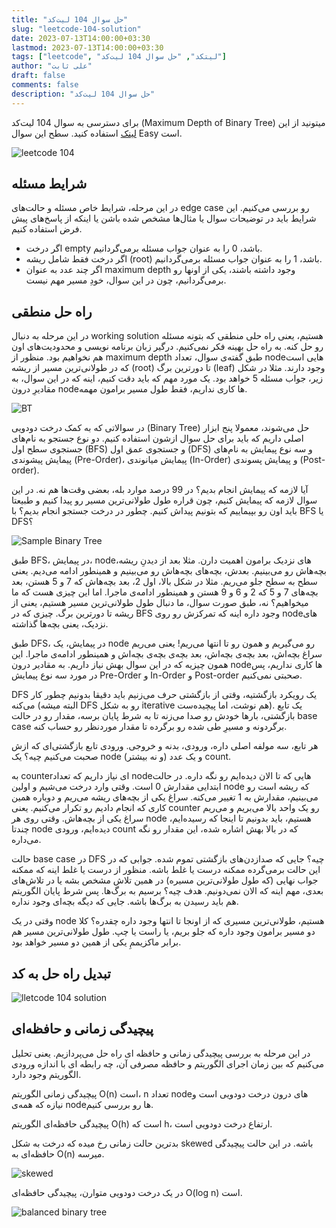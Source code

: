 ```yaml
---
title: "حل سوال 104 لیت‌کد"
slug: "leetcode-104-solution"
date: 2023-07-13T14:00:00+03:30
lastmod: 2023-07-13T14:00:00+03:30
tags: ["leetcode", "لیتکد", "حل سوال 104 لیت‌کد"]
author: "علی ثابت"
draft: false
comments: false
description: "حل سوال 104 لیت‌کد"
---
```


برای دسترسی به سوال 104 لیت‌کد (Maximum Depth of Binary Tree) میتونید از این [لینک](https://leetcode.com/problems/maximum-depth-of-binary-tree/) استفاده کنید. سطح این سوال Easy است.

![leetcode 104](https://alirsabet.com/wp-content/uploads/2023/07/leetcode-104-300x300.jpg)

شرایط مسئله
-----------

در این مرحله، شرایط خاص مسئله و حالت‌های edge case رو بررسی می‌کنیم. این شرایط باید در توضیحات سوال یا مثال‌ها مشخص شده باشن یا اینکه از پاسخ‌های پیش فرض استفاده کنیم.

*   اگر درخت empty باشد، 0 را به عنوان جواب مسئله برمی‌گردانیم.
*   اگر درخت فقط شامل ریشه (root) باشد، 1 را به عنوان جواب مسئله برمی‌گردانیم.
*   اگر چند عدد به عنوان maximum depth وجود داشته باشند، یکی از اونها رو برمی‌گردانیم، چون در این سوال، خودِ مسیر مهم نیست.

راه حل منطقی
------------

در این مرحله به دنبال working solution هستیم، یعنی راه حلی منطقی که بتونه مسئله رو حل کنه. به راه حل بهینه فکر نمی‌کنیم. درگیر زبان برنامه نویسی و محدودیت‌های اون هم نخواهیم بود. منظور از maximum depth طبق گفته‌ی سوال، تعداد nodeهایی است که در طولانی‌ترین مسیر از ریشه (root) تا دورترین برگ (leaf) وجود دارند. مثلا در شکل زیر، جواب مسئله 5 خواهد بود. یک مورد مهم که باید دقت کنیم، اینه که در این سوال، به مقادیرِ درون nodeها کاری نداریم، فقط طول مسیر برامون مهمه.

![BT](https://alirsabet.com/wp-content/uploads/2023/07/BT-300x171.jpg)

در سوالاتی که به کمک درخت دودویی (Binary Tree) حل می‌شوند، معمولا پنج ابزار اصلی داریم که باید برای حل سوال ازشون استفاده کنیم. دو نوع جستجو به نام‌های جستجوی سطح اول (BFS) و جستجوی عمق اول (DFS) و سه نوع پیمایش به نام‌های پیمایش پیشوندی (Pre-Order)، پیمایش میانوندی (In-Order) و پیمایش پسوندی (Post- order).

آیا لازمه که پیمایش انجام بدیم؟ در 99 درصد موارد بله، بعضی وقت‌ها هم نه. در این سوال لازمه که پیمایش کنیم، چون قراره طول طولانی‌ترین مسیر رو پیدا کنیم و طبیعتا باید اون رو بپیماییم که بتونیم پیداش کنیم. چطور در درخت جستجو انجام بدیم؟ با BFS یا DFS؟

![Sample Binary Tree](https://alirsabet.com/wp-content/uploads/2023/07/Sample-Binary-Tree.png)

طبق BFS، در پیمایش، nodeهای نزدیک برامون اهمیت دارن. مثلا بعد از دیدنِ ریشه، بچه‌هاش رو می‌بینیم. بعدش، بچه‌های بچه‌هاش رو می‌بینیم و همینطور ادامه می‌دیم. یعنی سطح به سطح جلو می‌ریم. مثلا در شکل بالا، اول 2، بعد بچه‌هاش که 7 و 5 هستن، بعد بچه‌های 7 و 5 که 2 و 6 و 9 هستن و همینطور ادامه‌ی ماجرا. اما این چیزی هست که ما میخواهیم؟ نه، طبق صورت سوال، ما دنبال طول طولانی‌ترین مسیر هستیم، یعنی از ریشه تا دورترین برگ. چیزی که در BFS وجود داره اینه که تمرکزش رو روی nodeهای نزدیک، یعنی بچه‌ها گذاشته.

طبق DFS، در پیمایش، یک node رو می‌گیریم و همون رو تا انتها می‌ریم! یعنی می‌ریم سراغ بچه‌اش، بعد بچه‌ی بچه‌اش، بعد بچه‌ی بچه‌ی بچه‌اش و همینطور ادامه‌ی ماجرا. این همون چیزیه که در این سوال بهش نیاز داریم. به مقادیر درون nodeها کاری نداریم، پس در مورد سه نوع پیمایش Pre-Order و In-Order و Post-order صحبتی نمی‌کنیم.

DFS یک رویکرد بازگشتیه، وقتی از بازگشتی حرف می‌زنیم باید دقیقا بدونیم چطور کار می‌کنه (البته میشه DFS رو به شکل iterative هم نوشت، اما پیچیده‌ست). یک تابع بازگشتی، بارها خودش رو صدا می‌زنه تا به شرط پایان برسه، مقدار رو در حالت base case برگردونه و مسیرِ طی شده رو برگرده تا مقدار موردنظر رو حساب کنه.

هر تابع، سه مولفه اصلی داره، ورودی، بدنه و خروجی. ورودی تابع بازگشتی‌ای که ازش صحبت می‌کنیم چیه؟ یک node (و نه بیشتر) و یک عدد count.

به counter‌ای نیاز داریم که تعداد nodeهایی که تا الان دیده‌ایم رو نگه داره. در حالت ابتدایی مقدارش 0 است. وقتی وارد درخت می‌شیم و اولین node که ریشه است رو می‌بینیم، مقدارش به 1 تغییر می‌کنه. سراغ یکی از بچه‌های ریشه می‌ریم و دوباره همین کاری که انجام دادیم رو تکرار می‌کنیم. یعنی counter رو یک واحد بالا می‌بریم و می‌ریم سراغ یکی از بچه‌هاش. وقتی روی هر node هستیم، باید بدونیم تا اینجا که رسیده‌ایم، چندتا node دیده‌ایم، ورودی count که در بالا بهش اشاره شده، این مقدار رو نگه می‌داره.

حالت base case در DFS چیه؟ جایی که صدازدن‌های بازگشتی تموم شده. جوابی که در این حالت برمی‌گرده ممکنه درست یا غلط باشه. منظور از درست یا غلط اینه که ممکنه جواب نهایی (که طول طولانی‌ترین مسیره) در همین تلاش مشخص بشه یا در تلاش‌های بعدی، مهم اینه که الان نمی‌دونیم. هدف چیه؟ برسیم به برگ‌ها. پس شرط پایان الگوریتم هم باید رسیدن به برگ‌ها باشه. جایی که دیگه بچه‌ای وجود نداره.

وقتی در یک node هستیم، طولانی‌ترین مسیری که از اونجا تا انتها وجود داره چقدره؟ کلا دو مسیر برامون وجود داره که جلو بریم، یا راست یا چپ. طول طولانی‌ترین مسیر هم برابر ماکزیممِ یکی از همین دو مسیر خواهد بود.

تبدیل راه حل به کد
------------------

![lletcode 104 solution](https://alirsabet.com/wp-content/uploads/2023/07/lletcode-104-solution-300x119.png)

پیچیدگی زمانی و حافظه‌ای
------------------------

در این مرحله به بررسی پیچیدگی زمانی و حافظه ای راه حل می‌پردازیم. یعنی تحلیل می‌کنیم که بین زمان اجرای الگوریتم و حافظه مصرفی آن، چه رابطه ای با اندازه ورودی الگوریتم وجود دارد.

پیچیدگی زمانی الگوریتم O(n) است، n تعداد nodeهای درون درخت دودویی است و نیازه که همه‌ی nodeها رو بررسی کنیم.

پیچیدگی حافظه‌ای الگوریتم O(h) است که h، ارتفاع درخت دودویی است.

بدترین حالت زمانی رخ میده که درخت به شکل skewed باشه. در این حالت پیچیدگی حافظه‌ای به O(n) میرسه.

![skewed](https://alirsabet.com/wp-content/uploads/2023/07/skewed-300x162.png)

در یک درخت دودویی متوارن، پیچیدگی حافظه‌ای O(log n) است.

![balanced binary tree](https://alirsabet.com/wp-content/uploads/2023/07/binary-tree-300x170.jpg)